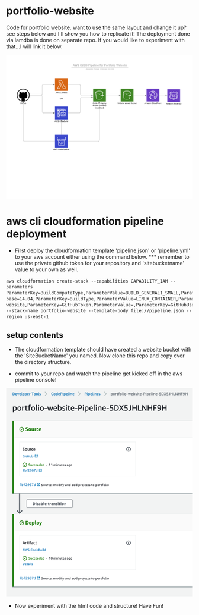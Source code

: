 # portfolio-website

Code for portfolio website. want to use the same layout and change it up? see steps below and I'll show you how to replicate it! The deployment done via lamdba is done on separate repo. If you would like to experiment with that...I will link it below.

![portfolio website diagram](images/cicd-pipeline-for-portfolio-website.png)

# aws cli cloudformation pipeline deployment

- First deploy the cloudformation template 'pipeline.json' or 'pipeline.yml' to your aws account either using the command below.
  *** remember to use the private github token for your repository and 'sitebucketname' value to your own as well.

```
aws cloudformation create-stack --capabilities CAPABILITY_IAM --parameters ParameterKey=BuildComputeType,ParameterValue=BUILD_GENERAL1_SMALL,ParameterKey=BuildImage,ParameterValue=aws/codebuild/ubuntu-base=14.04,ParameterKey=BuildType,ParameterValue=LINUX_CONTAINER,ParameterKey=GitHubBranch,ParameterValue=master,ParameterKey=GitHubRepo,ParameterValue=portfolio-website,ParameterKey=GitHubToken,ParameterValue=,ParameterKey=GitHubUser,ParameterValue=alexpereyra,ParameterKey=SiteBucketName,ParameterValue=alexander.pereyra.info --stack-name portfolio-website --template-body file://pipeline.json --region us-east-1
```

## setup contents

- The cloudformation template should have created a website bucket with the 'SiteBucketName' you named. Now clone this repo and copy over the directory structure.

- commit to your repo and watch the pipeline get kicked off in the aws pipeline console!

![portfolio-pipeline-image.png](images/portfolio-pipeline-image.png)

- Now experiment with the html code and structure! Have Fun!
